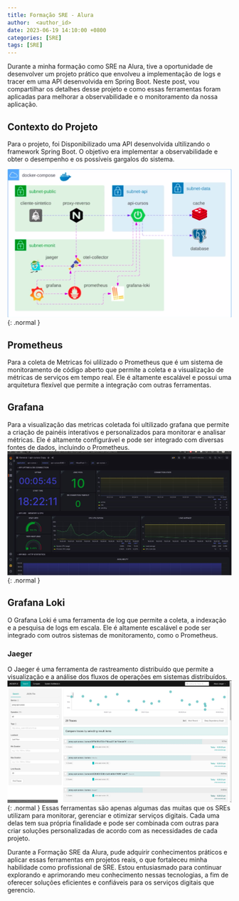 ```yaml
---
title: Formação SRE - Alura
author:  <author_id>
date: 2023-06-19 14:10:00 +0800
categories: [SRE]
tags: [SRE]
--- 
```


Durante a minha formação como SRE na Alura, tive a oportunidade de desenvolver um projeto prático que envolveu a implementação de logs e tracer em uma API desenvolvida em Spring Boot. Neste post, vou compartilhar os detalhes desse projeto e como essas ferramentas foram aplicadas para melhorar a observabilidade e o monitoramento da nossa aplicação.

## Contexto do Projeto
Para o projeto, foi Disponibilizado uma API  desenvolvida  ultilizando o framework Spring Boot. O objetivo era implementar a  observabilidade e obter o desempenho e os possíveis gargalos do sistema.


![Desktop View](/assets/img/post/Arquitetura-forma%C3%A7%C3%A3o-SRE.png ){: .normal }

## Prometheus
Para a coleta de Metricas foi ulilizado o  Prometheus que  é um sistema de monitoramento de código aberto que permite a coleta e a visualização de métricas de serviços em tempo real. Ele é altamente escalável e possui uma arquitetura flexível que permite a integração com outras ferramentas.

## Grafana
Para a visualização das metricas coletada foi ultilizado grafana que permite a criação de painéis interativos e personalizados para monitorar e analisar métricas. Ele é altamente configurável e pode ser integrado com diversas fontes de dados, incluindo o Prometheus.
![Desktop View](/assets/img/post/grafana.jpeg){: .normal }
## Grafana Loki 
O Grafana Loki é uma ferramenta de log que permite a coleta, a indexação e a pesquisa de logs em escala. Ele é altamente escalável e pode ser integrado com outros sistemas de monitoramento, como o Prometheus.

### Jaeger 

O Jaeger é uma ferramenta de rastreamento distribuído que permite a visualização e a análise dos fluxos de operações em sistemas distribuídos.
![Desktop View](/assets/img/post/jaeger.jpeg){: .normal }
Essas ferramentas são apenas algumas das muitas que os SREs utilizam para monitorar, gerenciar e otimizar serviços digitais. Cada uma delas tem sua própria finalidade e pode ser combinada com outras para criar soluções personalizadas de acordo com as necessidades de cada projeto.

Durante a Formação SRE da Alura, pude adquirir conhecimentos práticos e aplicar essas ferramentas em projetos reais, o que fortaleceu minha habilidade como profissional de SRE. Estou entusiasmado para continuar explorando e aprimorando meu conhecimento nessas tecnologias, a fim de oferecer soluções eficientes e confiáveis para os serviços digitais que gerencio.
